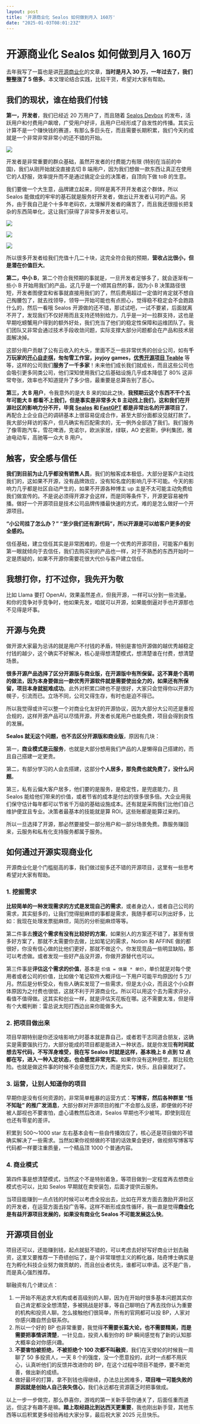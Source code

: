 ```yaml
---
layout: post
title: '开源商业化 Sealos 如何做到月入 160万'
date: "2025-01-03T08:01:23Z"
---
```

开源商业化 Sealos 如何做到月入 160万
========================

去年我写了一篇也是讲[开源商业化](https://juejin.cn/post/7313979468879183882)的文章，**当时是月入 30 万，一年过去了，我们整整涨了 5 倍多**。本文理论结合实践，比较干货，希望对大家有帮助。

我们的现状，谁在给我们付钱
-------------

**第一，开发者**，我们已经近 20 万用户了，而且随着 [Sealos Devbox](https://sealos.run/devbox) 的发布，活跃用户和付费用户飙增，广受用户好评，且用户已经形成了自发性的传播。其实云计算不是一个赚快钱的赛道，有那么多巨头在，而且需要长期积累，我们今天的成就是一个非常非常非常小的还不错的开始。

![](https://img2024.cnblogs.com/other/1737323/202501/1737323-20250103121359941-1772564690.png)

开发者是非常重要的群众基础，虽然开发者的付费能力有限 (特别在当前的中国)，我们从刚开始就没直接去切 B 端用户，因为我们想做一款东西让真正在使用它的人舒服，效率提升而不是通过搞定企业的决策者，自顶向下做 toB 的生意。

我们要做一个大生意，品牌建立起来，同样是离不开开发者这个群体，所以 Sealos 能做成的牢牢的基石就是服务好开发者，做出让开发者认可的产品。另外，由于我自己是个十多年老码农，太理解开发者的痛苦了，而且我还很擅长把复杂的东西简单化，这让我们获得了非常多开发者认可。

![](https://img2024.cnblogs.com/other/1737323/202501/1737323-20250103121400434-961459815.png)

![](https://img2024.cnblogs.com/other/1737323/202501/1737323-20250103121400761-193042550.png)

![](https://img2024.cnblogs.com/other/1737323/202501/1737323-20250103121401072-335471807.jpg)

所以很多开发者给我们充值十几二十块，这完全符合我的预期，**营收占比很小，但是潜在价值巨大**。

**第二，中小 B**，第二个符合我预期的事就是，一旦开发者足够多了，就会逐渐有一些小 B 开始用我们的产品，这几乎是一个顺其自然的事，因为小 B 决策路径很短，开发者图便宜和省事就直接用我们的了，然后费用超过一定值时肯定就不想自己掏腰包了，就去找领导，领导一开始可能也有点担心，觉得稳不稳定会不会跑路什么的，然后一看哦 Sealos 开源做的还不错，那试试吧，一试不要紧，后面就离不开了，发现我们不仅好用而且支持还特别给力，几乎是一对一拉群支持，这也是早期吃螃蟹用户得到的额外好处，我们充当了他们的稳定性保障和运维团队了。我们团队又非常会通过技术手段收敛问题，实际支撑大部分问题都会在产品和技术层面解决掉。

这部分用户贡献了公有云收入的大头，里面不乏一些非常优秀的创业公司，如有**千万玩家的[开心自走棋](https://mp.weixin.qq.com/s/LJJH2W79NBJUOvB4hefNEg)，匆匆雪工作室，joyjoy games，[优秀开源项目 Teable](https://mp.weixin.qq.com/s/uxKPl0lQgjTiMHcD8c4Jtw)** 等等，这样的公司我们**服务了一千多家**！未来他们成长我们就成长，而且这些公司也会吸引更多同类公司，他们深知使用我们之后基础设施几乎成本降低了 80% 这非常夸张，效率也不知道提升了多少倍，最重要是总算告别了恶心。

**第三，大 B 用户**，令我意外的是大 B 来的如此之快，**我预期云这个东西不干个五年可能大 B 都看不上我们，但是事实是非常多大 B 主动找上我们，这和我们在开源社区的影响力分不开，毕竟 [Sealos](https://github.com/labring/sealos) 和 [FastGPT](https://github.com/labring/FastGPT) 都是非常出名的开源项目了**，再配合上企业自己的调研基本上很容易促成合作，甚至大部分面都没见就打款了。我大部分拜访的客户，但凡确实有匹配需求的，无一例外全部选了我们。我们服务了像零跑汽车，雪花啤酒，克诺尔，欧派家居，绿联，AO 史密斯，伊利集团，雅迪电动车，高驰等一众大 B 用户。

触客，安全感与信任
---------

**我们到目前为止几乎都没有销售人员**，我们的触客成本极低，大部分是客户主动找我们的，这如果不开源，没有品牌效应，没有知名度的影响几乎不可能。今天的影响力几乎都是社区自动产生的，如果不开源各种博主 up 主是不太可能主动免费给我们做宣传的。不是说必须得开源才会这样，而是同等条件下，开源更容易被传播。做好一个开源项目是技术公司品牌传播最快速的方式，难的是怎么做好一个开源项目。

**“小公司挂了怎么办？” “至少我们还有源代码”，所以开源是可以给客户更多的安全感的。**

信任基础，建立信任其实是非常困难的，但是一个优秀的开源项目，可能客户看到第一眼就倾向于去信任，我们去购买别的产品也一样，对于不熟悉的东西开始时一定是质疑的，如果不开源你需要花很大代价与客户建立信任。

我想打你，打不过你，我先开为敬
---------------

比如 Llama 要打 OpenAI，效果虽然差点，但我开源，一样可以分到一些流量。和你的竞争对手竞争时，他如果先发，咱就可以开源，如果能倒逼对手也开源那也不见得是坏事。

开源与免费
-----

做开源大家最为忌讳的就是用户不付钱的矛盾，特别是害怕开源做的越优秀越稳定付钱的越少，这个确实不好解决，核心是得想清楚模式，想清楚谁在付费，想清楚场景。

**很多开源产品选择了区分开源版与商业版，在开源版中有所保留。这不算是个高明的做法，因为本身要做出一款优秀开源软件就是需要使出全力的，如果还有所保留，项目本身就挺难成功**。此外对积累口碑也不是很好，大家只会觉得你以开源为幌子，引流而已。立场不同，公司又得生存，有时也是迫不得已。

所以我觉得或许可以整一个对商业化友好的开源协议，因为大部分大公司还是重视合规的，这样开源产品可以尽情开源，开发者长尾用户也能免费，项目会得到良性的发展。

**Sealos 就无这个问题，也不去区分开源版和商业版**，原因有几块：

第一，**商业模式是云服务**，也就是大部分想用我们产品的人是懒得自己搭建的，而且自己搭建一定更贵。

第二，有部分学习的人会去搭建，这部分**个人居多，那免费也就免费了，没什么问题**。

第三，私有云偏大客户居多，他们要的是服务，是稳定性，是兜底能力，且 Sealos 能给他们带来的价值，或者节省的成本是付出的很多很多倍。大企业用我们保守估计每年都可以节省千万级的基础设施成本。还有就是采购我们比他们自己维护便宜且专业。决策者最基本的技能就是算 ROI，这些账都是能算过来的。

所以一旦选择了开源，那必然要接受一部分用户和一部分场景免费。靠服务赚回来，云服务和私有化支持服务都属于服务。

如何通过开源实现商业化
-----------

开源商业化是个门槛挺高的事，我们做过挺多还不错的开源项目，这里有一些思考希望对大家有帮助。

### 1\. 挖掘需求

**比较简单的一种发现需求的方式是发现自己的需求**，或者身边人，或者自己公司的需求，其实挺多的，让我们觉得挺麻烦的事都是需求，我随手都可以列出好多，比如：我现在处理发票挺麻烦，简历的分析挺麻烦等等。

第二件事去**搜这个需求有没有比较好的方案**，如果别人的方案还不错了，甚至有很多好方案了，那就不太需要你去做，比如笔记的需求，Notion 和 AFFINE 做的都很好，你没有信心做的比他们更好，那就不做这个。你发现竞品一些明显缺陷，那可以考虑做。或者发现一些好产品没开源，你做开源替代也可以。

第三件事是**评估这个需求的价值**，基本是 `价值 = 体量 * 单价`，单价就是对每个使用者或者公司的价值，比如做个笔记软件大概评估一下用户可能平均原因付 5 刀/月。然后是分析受众，有些人确实发现了一些需求，但是太小众，而且这个小众群体原因为之付费也很低，这就不利于开源商业化。所以可以用这个去为需求评分，看值不值得做。这其实和创业一样，就是评估天花板在哪。这不需要太准，但是得有个大概判断：雷总说太阳打西边出来你能做多大。

### 2\. 把项目做出来

项目早期特别是你还没啥影响力时基本就是靠自己，或者若干志同道合朋友，这确实是需要强执行力，大部分能成的项目都是能进入一种状态，就是你发现**有时间就想去写代码，不写浑身难受，我在写 Sealos 时就是这样，基本晚上 8 点到 12 点都在写，进入一种入定状态，也会感觉非常充实**。如果你没有这种感觉，那比较危险。也就是做这件事的时候不会感觉压力大，而是充实，快乐，且自豪就对了。

### 3\. 运营，让别人知道你的项目

早期你是没有任何资源的，非常简单粗暴的运营方式：**写博客，然后各种群里 “恬不知耻” 的推广发消息**，大部分群对开源项目的推广不会那么反感，即便做的不好被人鄙视也不要害怕，虚心请教然后改进，Sealos 早期也不少被骂，即使到现在也还有零星的差评。

积累到 500～1000 star 左右基本会有一些自传播效应了，核心还是项目做的不错确实解决了一些需求。当然如果你视频做的不错的话效果会更好，做视频写博客写代码都一样要注重质量，一个精品顶 1000 个普通内容。

### 4\. 商业模式

第四件事是想清楚模式，当然这个不是特别着急，等项目做到一定程度再去想商业模式也可以，比如 Sealos 早期就在卖安装包，后面才提供云服务。

当项目能赚到一点点钱的时候可以考虑全投出去，比如在开发方面去激励开源社区的开发者，在运营方面去投广告等。这样不断形成良性循环，我一直是觉得**商业化是有益开源项目发展的，如果没有商业化 Sealos 不可能发展这么快**。

开源项目创业
------

项目还可以，还能赚到钱，起点就挺不错的，可以考虑去好好写好商业计划去融资，这里又要推荐一下奇绩创坛了，是个非常理想主义的孵化器，陆奇博士确实是在为孵化科技企业努力做贡献的，而且创业者优先，谁都可以申请。这不是广告，而是真心强烈推荐。

聊融资有几个建议点：

1.  一开始不用追求大机构或者高级别的人聊，因为在开始时很多基本问题其实你自己肯定都没全想清楚，多被挑战是好事，等自己聊明白了再去找你认为重要的机构和投资人聊。怎么接触他们很简单，所有的官网都可以投 BP，人家对你感兴趣自然会联系你。
2.  所以一个好的 BP 也非常重要，我觉得**不需要长篇大论，也不需要精美，而是需要把事情讲清楚**，一针见血，投资人看到你的 BP 瞬间感觉有了新的认知那大概率会对你感兴趣。
3.  **不要害怕被拒绝，不被拒绝个 100 次都不叫融资**，我们在天使轮的时候我一周聊了 50 多投资人，一天 8 个的强度，没一个愿意投的，此时一点都不用灰心，认真听他们的反馈并改进你的 BP，在这个过程中项目不能停，要不断完善，做出新的成绩。
4.  做好最坏的打算，拿不到钱也得继续，办法总比困难多，**项目唯一可能失败的原因就是创始人自己丧失信心**，我们永远都在资源匮乏时把事做成。

以上一步一步做完，那么恭喜你，游戏的第一关新手营你通关了，后面任重而道远，但这才有趣不是嘛。**踏上取经路比到达西天更重要**，我也刚出新手营，其他东西等以后积累更多经验再给大家分享，最后祝大家 2025 元旦快乐。